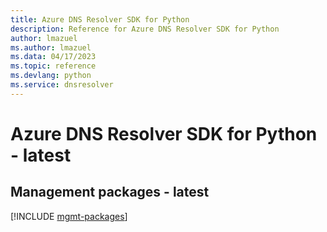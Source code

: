 ```yaml
---
title: Azure DNS Resolver SDK for Python
description: Reference for Azure DNS Resolver SDK for Python
author: lmazuel
ms.author: lmazuel
ms.data: 04/17/2023
ms.topic: reference
ms.devlang: python
ms.service: dnsresolver
---
```

# Azure DNS Resolver SDK for Python - latest

## Management packages - latest
[!INCLUDE [mgmt-packages](dns-resolver-mgmt-index.md)]